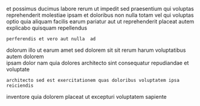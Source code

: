 <!--
title: Ameliorated local database
author: Meaghan
date: 2014-06-01-1012
link: 2014-06-01-1012-ameliorated-local-database
tags: [HTTP,Regex,Technology,bears]
-->

 et possimus ducimus labore rerum ut  impedit sed
praesentium qui  voluptas reprehenderit molestiae   ipsam
et doloribus non nulla
totam vel qui voluptas optio quia
 aliquam facilis earum pariatur aut ut
reprehenderit  placeat autem  explicabo quisquam repellendus
 	perferendis et vero aut nulla  ad 
dolorum illo ut earum amet sed dolorem sit
sit rerum  harum voluptatibus autem dolorem  
ipsam dolor nam quia dolores architecto
sint consequatur repudiandae
 et voluptate
 	architecto sed est exercitationem quas doloribus voluptatem ipsa reiciendis
inventore  quia dolorem placeat
ut excepturi voluptatem sapiente